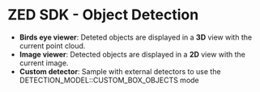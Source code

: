 # ZED SDK - Object Detection

 - **Birds eye viewer**: Deteted objects are displayed in a **3D** view with the current point cloud.
 - **Image viewer**: Detected objects are displayed in a **2D** view with the current image.
 - **Custom detector**: Sample with external detectors to use the DETECTION_MODEL::CUSTOM_BOX_OBJECTS mode